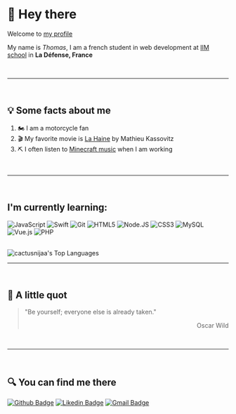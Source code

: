 # 👋 Hey there

Welcome to [my profile](https://github.com/cactusninjaa)

My name is *Thomas*, I am a french student in web development at [IIM school](https://www.iim.fr/) in **La Défense, France**

<br>

***

<br>


## :bulb: Some facts about me
1. :motorcycle: I am a motorcycle fan
2. :clapper:	My favorite movie is [La Haine](https://www.senscritique.com/film/la_haine/472094) by Mathieu Kassovitz
3. :pick: I often listen to [Minecraft music](https://open.spotify.com/playlist/06tCWiOWTnuTfoKwHB8Byl?si=01d26702430640aa) when I am working

<br>

***

<br>

## I'm currently learning:

![JavaScript](https://img.shields.io/badge/JavaScript-000?style=for-the-badge&logo=javascript&logoColor=FFF)
![Swift](https://img.shields.io/badge/Swift-000?style=for-the-badge&logo=swift&logoColor=white)
![Git](https://img.shields.io/badge/GIT-000?style=for-the-badge&logo=git&logoColor=white)
![HTML5](https://img.shields.io/badge/HTML5-000?style=for-the-badge&logo=html5&logoColor=white)
![Node.JS](https://img.shields.io/badge/Node.js-000?style=for-the-badge&logo=node.js&logoColor=white)
![CSS3](https://img.shields.io/badge/CSS3-000?style=for-the-badge&logo=css3&logoColor=white)
![MySQL](https://img.shields.io/badge/MySQL-000?style=for-the-badge&logo=mysql&logoColor=white)
![Vue.js](https://img.shields.io/badge/vuejs-000?style=for-the-badge&logo=vuedotjs&logoColor=white)
![PHP](https://img.shields.io/badge/PHP-000?style=for-the-badge&logo=php&logoColor=white)

<br>

<img src="https://github-readme-stats.vercel.app/api/top-langs/?username=cactusninjaa&layout=compact&card_width=400&theme=github_dark&langs_count=10&hide=c,meson,makefile,m4&exclude_repo=github-readme-stats,BitJanitor,github-activity-readme,fancy-git,challengeBot" alt="cactusnijaa's Top Languages" >

<br>

***

<br>

## :brain: A little quot

> 
>"Be yourself; everyone else is already taken."
><p align="right">Oscar Wild</p>

<br>

***

<br>



## :mag: You can find me there

[![Github Badge](https://img.shields.io/badge/GitHub-000.svg?&style=for-the-badge&logo=Github&logoColor=white)](https://github.com/cactusninjaa)
[![Likedin Badge](https://img.shields.io/badge/linkedin-000.svg?&style=for-the-badge&logo=linkedin&logoColor=white)](https://www.linkedin.com/in/thomas-sauvage-/)
[![Gmail Badge](https://img.shields.io/badge/EMail-000?style=for-the-badge&logo=&logoColor=white)](thomas.sauvage@edu.devinci.fr)
